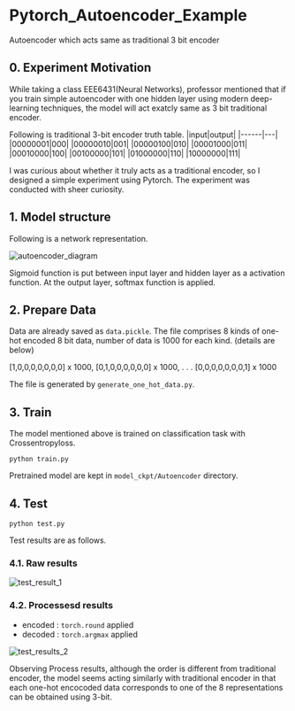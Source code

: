 # Pytorch_Autoencoder_Example
Autoencoder which acts same as traditional 3 bit encoder

## 0. Experiment Motivation
While taking a class EEE6431(Neural Networks), professor mentioned that if you train simple autoencoder with one hidden layer using modern deep-learning techniques,  the model will act exatcly same as 3 bit traditional encoder. 

Following is traditional 3-bit encoder truth table.
|input|output|
|------|---|
|00000001|000|
|00000010|001|
|00000100|010|
|00001000|011|
|00010000|100|
|00100000|101|
|01000000|110|
|10000000|111|

I was curious about whether it truly acts as a traditional encoder, so I designed a simple experiment using Pytorch. The experiment was conducted with sheer curiosity. 

## 1. Model structure
Following is a network representation.

![autoencoder_diagram](https://user-images.githubusercontent.com/77431192/117440740-6c694100-af6f-11eb-8169-47354897c160.png)

Sigmoid function is put between input layer and hidden layer as a activation function. At the output layer, softmax function is applied. 

## 2. Prepare Data
Data are already saved as `data.pickle`. The file comprises 8 kinds of one-hot encoded 8 bit data, number of data is 1000 for each kind. 
(details are below)


[1,0,0,0,0,0,0,0] x 1000,
[0,1,0,0,0,0,0,0] x 1000,
.
.
.
[0,0,0,0,0,0,0,1] x 1000

The file is generated by `generate_one_hot_data.py`.

## 3. Train
The model mentioned above is trained on classification task with Crossentropyloss. 
~~~
python train.py
~~~
Pretrained model are kept in `model_ckpt/Autoencoder` directory. 

## 4. Test
~~~
python test.py
~~~

Test results are as follows.
### 4.1. Raw results
![test_result_1](https://user-images.githubusercontent.com/77431192/117442286-8441c480-af71-11eb-8a7f-b519d78d0850.png)
### 4.2. Processesd results
* encoded : `torch.round` applied
* decoded : `torch.argmax` applied

![test_results_2](https://user-images.githubusercontent.com/77431192/117442294-86a41e80-af71-11eb-8239-98d3e71be439.PNG)

Observing Process results, although the order is different from traditional encoder, the model seems acting similarly with traditional encoder in that each one-hot encocoded data corresponds to one of the 8 representations can be obtained using 3-bit. 
